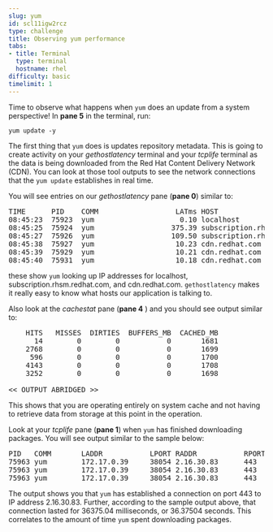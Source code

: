 ```yaml
---
slug: yum
id: scl11igw2rcz
type: challenge
title: Observing yum performance
tabs:
- title: Terminal
  type: terminal
  hostname: rhel
difficulty: basic
timelimit: 1
---
```

Time to observe what happens when `yum` does an update from a system perspective! In __pane 5__ in the terminal, run:

```
yum update -y
```

The first thing that `yum` does is updates repository metadata. This is going to create activity on your *gethostlatency* terminal and your *tcplife* terminal as the data is being downloaded from the Red Hat Content Delivery Network (CDN). You can look at those tool outputs to see the network connections that the `yum update` establishes in real time.

You will see entries on our *gethostlatency* pane (__pane 0__) similar to:

<pre class="file">
TIME      PID    COMM                  LATms HOST
08:45:23  75923  yum                    0.10 localhost
08:45:25  75924  yum                  375.39 subscription.rhsm.redhat.com
08:45:27  75926  yum                  109.50 subscription.rhsm.redhat.com
08:45:38  75927  yum                   10.23 cdn.redhat.com
08:45:39  75929  yum                   10.21 cdn.redhat.com
08:45:40  75931  yum                   10.18 cdn.redhat.com
</pre>

these show `yum` looking up IP addresses for localhost, subscription.rhsm.redhat.com, and cdn.redhat.com. `gethostlatency` makes it really easy to know what hosts our application is talking to.

Also look at the *cachestat* pane (__pane 4__ ) and you should see output similar to:

<pre class="file">
    HITS   MISSES  DIRTIES  BUFFERS_MB  CACHED_MB
      14        0        0           0       1681
    2768        0        0           0       1699
     596        0        0           0       1700
    4143        0        0           0       1708
    3252        0        0           0       1698

<< OUTPUT ABRIDGED >>
</pre>

This shows that you are operating entirely on system cache and not having to retrieve data from storage at this point in the operation.

Look at your *tcplife* pane (__pane 1__) when `yum` has finished downloading packages.  You will see output similar to the sample below:

<pre class="file">
PID   COMM       LADDR           LPORT RADDR           RPORT TX_KB RX_KB MS
75963 yum        172.17.0.39     38054 2.16.30.83      443      23 138393 36375.04
75963 yum        172.17.0.39     38054 2.16.30.83      443      24 163378 36374.62
75963 yum        172.17.0.39     38054 2.16.30.83      443      22 163223 36374.69
</pre>

The output shows you that `yum` has established a connection on port 443 to IP address 2.16.30.83. Further, according to the sample output above, that connection lasted for 36375.04 milliseconds, or 36.37504 seconds. This correlates to the amount of time `yum` spent downloading packages.


